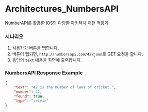 # Architectures_NumbersAPI
NumberAPI를 활용한 iOS의 다양한 아키텍처 패턴 적용기

### 시나리오 

1. 사용자가 버튼을 탭합니다.
2. 버튼이 탭되면, `http://numbersapi.com/42?json`로 GET 요청을 합니다.
3. 응답의 `text` 내용을 화면에 출력합니다.

### NumbersAPI Response Example

~~~JSON
{
    "text": "42 is the number of laws of cricket.",
    "number": 42,
    "found": true,
    "type": "trivia"
}
~~~
